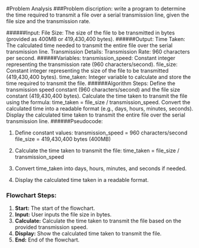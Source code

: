 #Problem Analysis
###Problem discription: 
write a program  to determine the time required to transmit a file over a serial transmission line, given the file size and the transmission rate.

######Input:
File Size: The size of the file to be transmitted in bytes (provided as 400MB or 419,430,400 bytes).
######Output:
Time Taken: The calculated time needed to transmit the entire file over the serial transmission line.
Transmission Details:
Transmission Rate: 960 characters per second.
######Variables:
transmission_speed: Constant integer representing the transmission rate (960 characters/second).
file_size: Constant integer representing the size of the file to be transmitted (419,430,400 bytes).
time_taken: Integer variable to calculate and store the time required to transmit the file.
######Algorithm Steps:
Define the transmission speed constant (960 characters/second) and the file size constant (419,430,400 bytes).
Calculate the time taken to transmit the file using the formula: time_taken = file_size / transmission_speed.
Convert the calculated time into a readable format (e.g., days, hours, minutes, seconds).
Display the calculated time taken to transmit the entire file over the serial transmission line.
######Pseudocode:
1. Define constant values:
   transmission_speed = 960 characters/second
   file_size = 419,430,400 bytes (400MB)

2. Calculate the time taken to transmit the file:
   time_taken = file_size / transmission_speed

3. Convert time_taken into days, hours, minutes, and seconds if needed.

4. Display the calculated time taken in a readable format.

### Flowchart Steps:
1. **Start:** The start of the flowchart.
2. **Input:** User inputs the file size in bytes.
3. **Calculate:** Calculate the time taken to transmit the file based on the provided transmission speed.
4. **Display:** Show the calculated time taken to transmit the file.
5. **End:** End of the flowchart.
